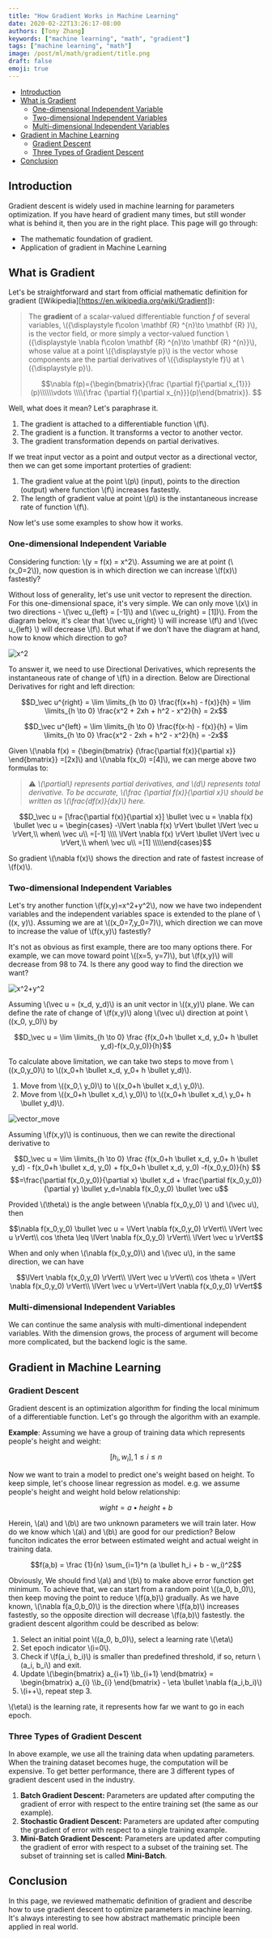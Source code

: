 ```yaml
---
title: "How Gradient Works in Machine Learning"
date: 2020-02-22T13:26:17-08:00
authors: [Tony Zhang]
keywords: ["machine learning", "math", "gradient"]
tags: ["machine learning", "math"]
image: /post/ml/math/gradient/title.png
draft: false
emoji: true
---
```

<!-- TOC -->

- [Introduction](#introduction)
- [What is Gradient](#what-is-gradient)
    - [One-dimensional Independent Variable](#one-dimensional-independent-variable)
    - [Two-dimensional Independent Variables](#two-dimensional-independent-variables)
    - [Multi-dimensional Independent Variables](#multi-dimensional-independent-variables)
- [Gradient in Machine Learning](#gradient-in-machine-learning)
    - [Gradient Descent](#gradient-descent)
    - [Three Types of Gradient Descent](#three-types-of-gradient-descent)
- [Conclusion](#conclusion)

<!-- /TOC -->

## Introduction

Gradient descent is widely used in machine learning for parameters optimization. If you have heard of gradient many times, but still wonder what is behind it, then you are in the right place. This page will go through:

* The mathematic foundation of gradient. 
* Application of gradient in Machine Learning

## What is Gradient 

Let's be straightforward and start from official mathematic definition for gradient ([Wikipedia][https://en.wikipedia.org/wiki/Gradient]): 

> The **gradient** of a scalar-valued differentiable function *f* of several variables, \\({\displaystyle f\colon \mathbf {R} ^{n}\to \mathbf {R} }\\), is the vector field, or more simply a vector-valued function \\({\displaystyle \nabla f\colon \mathbf {R} ^{n}\to \mathbf {R} ^{n}}\\), whose value at a point \\({\displaystyle p}\\) is the vector whose components are the partial derivatives of \\({\displaystyle f}\\) at \\({\displaystyle p}\\).
>
> $$\nabla f(p)={\begin{bmatrix}{\frac {\partial f}{\partial x_{1}}}(p)\\\\\\vdots \\\\{\frac {\partial f}{\partial x_{n}}}(p)\end{bmatrix}}. $$

Well, what does it mean? Let's paraphrase it. 

1. The gradient is attached to a differentiable function \\(f\\). 
2. The gradient is a function. It transforms a vector to another vector.
3. The gradient transformation depends on partial derivatives. 

If we treat input vector as a point and output vector as a directional vector, then we can get some important proterties of gradient: 

1. The gradient value at the point \\(p\\) (input),  points to the direction (output) where function \\(f\\) increases fastestly. 
2. The length of gradient value at point \\(p\\) is the instantaneous increase rate of function \\(f\\).

Now let's use some examples to show how it works. 

### One-dimensional Independent Variable

Considering function: \\(y = f(x) = x^2\\). Assuming we are at point (\\(x_0=2\\)), now question is in which direction we can increase \\(f(x)\\) fastestly? 

Without loss of generality, let's use unit vector to represent the direction. For this one-dimensional space, it's very simple. We can only move \\(x\\) in two directions - \\(\vec u_{left} = [-1]\\) and \\(\vec u_{right} = [1])\\). From the diagram below, it's clear that \\(\vec u_{right} \\) will increase \\(f\\) and \\(\vec u_{left} \\) will decrease \\(f\\). But what if we don't have the diagram at hand, how to know which direction to go?

![x^2](/post/ml/math/gradient/image1.svg "\\(f(x) = x^2\\)")

To answer it, we need to use Directional Derivatives, which represents the instantaneous rate of change of \\(f\\) in a direction. Below are Directional Derivatives for right and left direction:

$$D_\vec u^{right} = \lim \limits_{h \to 0} \frac{f(x+h) - f(x)}{h} =  \lim \limits_{h \to 0} \frac{x^2 + 2xh + h^2 - x^2}{h}  = 2x$$  

$$D_\vec u^{left} = \lim \limits_{h \to 0} \frac{f(x-h) - f(x)}{h} =  \lim \limits_{h \to 0} \frac{x^2 - 2xh + h^2 - x^2}{h}  = -2x$$  

Given \\(\nabla f(x) = {\begin{bmatrix} {\frac{\partial f(x)}{\partial x}} \end{bmatrix}} =[2x]\\) and \\(\nabla f(x_0) =[4]\\),  we can merge above two formulas to: 

> :warning: *\\(\partial\\) represents partial derivatives, and \\(d\\) represents total derivative. To be accurate, \\(\frac {\partial f(x)}{\partial x}\\) should be written as \\(\frac{df(x)}{dx}\\) here.* 

$$D_\vec u = [\frac{\partial f(x)}{\partial x}] \bullet \vec u = \nabla f(x) \bullet \vec u = \begin{cases} -\lVert \nabla f(x)  \rVert \bullet \lVert \vec u  \rVert,\\ when\ \vec u\\ =[-1] \\\\ \lVert \nabla f(x)  \rVert \bullet \lVert \vec u  \rVert,\\  when\  \vec u\\ =[1] \\\\\end{cases}$$

So gradient \\(\nabla f(x)\\) shows the direction and rate of fastest increase of \\(f(x)\\).

### Two-dimensional Independent Variables

Let's try another function \\(f(x,y)=x^2+y^2\\), now we have two independent variables and the independent variables space is extended to the plane of \\((x, y)\\). Assuming we are at \\((x_0=7,y_0=7)\\), which direction we can move to increase the value of \\(f(x,y)\\) fastestly?

It's not as obvious as first example, there are too many options there. For example, we can move toward point \\((x=5, y=7)\\), but \\\(f(x,y)\\) will decrease from 98 to 74. Is there any good way to find the direction we want?

![x^2+y^2](/post/ml/math/gradient/image2.svg "\\(f(x,y) = x^2+y^2\\)")

Assuming \\(\vec u = (x_d, y_d)\\) is an unit vector in \\((x,y)\\) plane. We can define the rate of change of \\(f(x,y)\\) along \\(\vec u\\) direction at point \\((x_0, y_0)\\) by

$$D_\vec u = \lim \limits_{h \to 0}  \frac {f(x_0+h \bullet x_d, y_0+ h \bullet y_d)-f(x_0,y_0)}{h}$$

To calculate above limitation, we can take two steps to move from \\((x_0,y_0)\\) to \\((x_0+h \bullet x_d, y_0+ h \bullet y_d)\\).

1. Move from \\((x_0,\\ y_0)\\) to \\((x_0+h \bullet x_d,\\ y_0)\\).
2. Move from \\((x_0+h \bullet x_d,\\ y_0)\\) to \\((x_0+h \bullet x_d,\\ y_0+ h \bullet  y_d)\\).

![vector_move](/post/ml/math/gradient/vector_move.svg "vector_move")

Assuming \\(f(x,y)\\) is continuous, then we can rewite the directional derivative to

$$D_\vec u = \lim \limits_{h \to 0}  \frac {f(x_0+h \bullet x_d, y_0+ h \bullet y_d) - f(x_0+h \bullet x_d, y_0) + f(x_0+h \bullet x_d, y_0) -f(x_0,y_0)}{h} $$
$$=\frac{\partial f(x_0,y_0)}{\partial x} \bullet x_d + \frac{\partial f(x_0,y_0)}{\partial y} \bullet y_d=\nabla f(x_0,y_0) \bullet \vec u$$

Provided \\(\theta\\) is the angle between \\(\nabla f(x_0,y_0) \\) and \\(\vec u\\), then

$$\nabla f(x_0,y_0) \bullet \vec u = \lVert \nabla f(x_0,y_0) \rVert\\  \lVert \vec u \rVert\\ cos \theta \leq \lVert \nabla f(x_0,y_0) \rVert\\  \lVert \vec u \rVert$$

When and only when \\(\nabla f(x_0,y_0)\\) and \\(\vec u\\), in the same direction, we can have 

$$\lVert \nabla f(x_0,y_0) \rVert\\  \lVert \vec u \rVert\\ cos \theta = \lVert \nabla f(x_0,y_0) \rVert\\  \lVert \vec u \rVert=\lVert \nabla f(x_0,y_0) \rVert$$

### Multi-dimensional Independent Variables

We can continue the same analysis with multi-dimentional independent variables. With the dimension grows, the process of argument will become more complicated, but the backend logic is the same. 

## Gradient in Machine Learning

### Gradient Descent

Gradient descent is an optimization algorithm for finding the local minimum of a differentiable function. Let's go through the algorithm with an example. 

**Example**: Assuming we have a group of training data which represents people's height and weight: 

$$[h_i, w_i], 1 \leq i \leq n$$

Now we want to train a model to predict one's weight based on height. To keep simple, let's choose linear regression as model. e.g. we assume people's height and weight hold below relationship: 

$$wight = a \bullet height +b$$

Herein, \\(a\\) and \\(b\\) are two unknown parameters we will train later. How do we know which \\(a\\) and \\(b\\) are good for our prediction? Below funciton indicates the error between estimated weight and actual weight in training data. 

$$f(a,b) = \frac {1}{n} \sum_{i=1}^n (a \bullet h_i + b - w_i)^2$$ 

Obviously, We should find \\(a\\) and \\(b\\) to make above error function get minimum. To achieve that, we can start from a random point \\((a_0, b_0)\\), then keep moving the point to reduce \\(f(a,b)\\) gradually. As we have known, \\(\nabla f(a_0,b_0)\\) is the direction where \\(f(a,b)\\) increases fastestly, so the opposite direction will decrease \\(f(a,b)\\) fastestly. the gradient descent algorithm could be described as below: 

1. Select an initial point \\((a_0, b_0)\\), select a learning rate \\(\eta\\)
2. Set epoch indicator \\(i=0\\).
3. Check if \\(f(a_i, b_i)\\) is smaller than predefined threshold, if so, return \\(a_i, b_i\\) and exit.
4. Update \\(\begin{bmatrix} a_{i+1} \\\\b_{i+1} \end{bmatrix} =   \begin{bmatrix} a_{i} \\\\b_{i} \end{bmatrix} - \eta \bullet \nabla f(a_i,b_i)\\)
5. \\(i++\\), repeat step 3. 

\\(\eta\\) is the learning rate, it represents how far we want to go in each epoch. 

### Three Types of Gradient Descent

In above example, we use all the training data when updating parameters. When the training dataset becomes huge, the computation will be expensive. To get better performance, there are 3 different types of gradient descent used in the industry. 

1. **Batch Gradient Descent:** Parameters are updated after computing the gradient of error with respect to the entire training set (the same as our example).
2. **Stochastic Gradient Descent:** Parameters are updated after computing the gradient of error with respect to a single training example.
3. **Mini-Batch Gradient Descent:** Parameters are updated after computing the gradient of error with respect to a subset of the training set. The subset of trainning set is called **Mini-Batch**.

## Conclusion 

In this page, we reviewed mathematic definition of gradient and describe how to use gradient descent to optimize parameters in machine learning. It's always interesting to see how abstract mathematic principle been applied in real world. 
